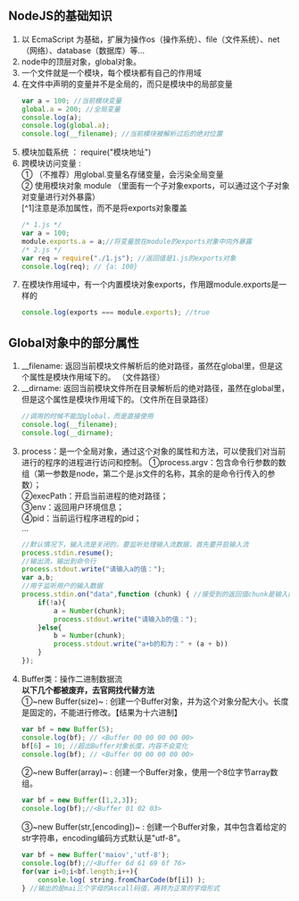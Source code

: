 ## NodeJS的基础知识
1. 以 EcmaScript 为基础，扩展为操作os（操作系统）、file（文件系统）、net（网络）、database（数据库）等...
2. node中的顶层对象，global对象。
3. 一个文件就是一个模块，每个模块都有自己的作用域
4. 在文件中声明的变量并不是全局的，而只是模块中的局部变量
   ``` javascript
   var a = 100; //当前模块变量  
   global.a = 200; //全局变量  
   console.log(a);  
   console.log(global.a);  
   console.log(__filename); //当前模块被解析过后的绝对位置
   ```
5. 模块加载系统 ： require("模块地址")  
6. 跨模块访问变量 :  
   ① （不推荐）用global.变量名存储变量，会污染全局变量  
   ② 使用模块对象 module （里面有一个子对象exports，可以通过这个子对象对变量进行对外暴露）  
    [^1]注意是添加属性，而不是将exports对象覆盖 
   ``` javascript
   /* 1.js */
   var a = 100;
   module.exports.a = a;//将变量放在module的exports对象中向外暴露
   /* 2.js */
   var req = require("./1.js"); //返回值是1.js的exports对象
   console.log(req); // {a: 100}
   ```
7. 在模块作用域中，有一个内置模块对象exports，作用跟module.exports是一样的
   ``` javascript
   console.log(exports === module.exports); //true
   ```

## Global对象中的部分属性
1. __filename: 返回当前模块文件解析后的绝对路径，虽然在global里，但是这个属性是模块作用域下的。 （文件路径）
2. __dirname:  返回当前模块文件所在目录解析后的绝对路径，虽然在global里，但是这个属性是模块作用域下的。（文件所在目录路径）
   ```javascript
   //调用的时候不能加global，而是直接使用
   console.log(__filename);
   console.log(__dirname);
   ```
3. process：是一个全局对象，通过这个对象的属性和方法，可以使我们对当前进行的程序的进程进行访问和控制。
   ①process.argv：包含命令行参数的数组（第一参数是node，第二个是.js文件的名称，其余的是命令行传入的参数）；  
   ②execPath：开启当前进程的绝对路径；  
   ③env：返回用户环境信息；  
   ④pid：当前运行程序进程的pid；  
   ... 
   ``` javascript
   //默认情况下，输入流是关闭的，要监听处理输入流数据，首先要开启输入流
   process.stdin.resume();
   //输出流，输出到命令行
   process.stdout.write("请输入a的值：");
   var a,b;
   //用于监听用户的输入数据
   process.stdin.on("data",function (chunk) { //接受到的返回值chunk是输入的值
       if(!a){
           a = Number(chunk);
           process.stdout.write("请输入b的值：");
       }else{
           b = Number(chunk);
           process.stdout.write("a+b的和为：" + (a + b))
       }
   });
   ```
4. Buffer类：操作二进制数据流  
   **以下几个都被废弃，去官网找代替方法**  
   ①~new Buffer(size)~ : 创建一个Buffer对象，并为这个对象分配大小。长度是固定的，不能进行修改。【结果为十六进制】
      ``` javascript
      var bf = new Buffer(5);
      console.log(bf); // <Buffer 00 00 00 00 00>
      bf[6] = 10; //超出Buffer对象长度，内容不会变化
      console.log(bf); // <Buffer 00 00 00 00 00>
      ```
   ②~new Buffer(array)~ :  创建一个Buffer对象，使用一个8位字节array数组。
      ``` javascript
      var bf = new Buffer([1,2,3]);
      console.log(bf);//<Buffer 01 02 03>
      ```
   ③~new Buffer(str,[encoding])~ : 创建一个Buffer对象，其中包含着给定的str字符串，encoding编码方式默认是"utf-8"。
      ``` javascript
      var bf = new Buffer('maiov','utf-8');
      console.log(bf);//<Buffer 6d 61 69 6f 76>
      for(var i=0;i<bf.length;i++){
          console.log( string.fromCharCode(bf[i]) );
      } //输出的是mai三个字母的Ascall码值，再转为正常的字母形式
      ```
